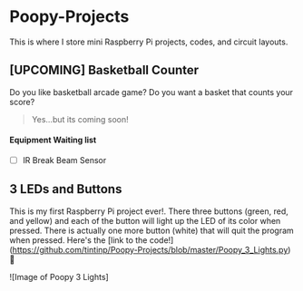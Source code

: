 # Poopy-Projects
This is where I store mini Raspberry Pi projects, codes, and circuit layouts.

## [UPCOMING] Basketball Counter
Do you like basketball arcade game? Do you want a basket that counts your score?

> Yes...but its coming soon!

#### Equipment Waiting list
- [ ] IR Break Beam Sensor

## 3 LEDs and Buttons
This is my first Raspberry Pi project ever!. There three buttons (green, red, and yellow) and each of the button will light up the LED of its color when pressed. There is actually one more button (white) that will quit the program when pressed.
Here's the [link to the code!] (https://github.com/tintinp/Poopy-Projects/blob/master/Poopy_3_Lights.py) :poop:

![Image of Poopy 3 Lights]
